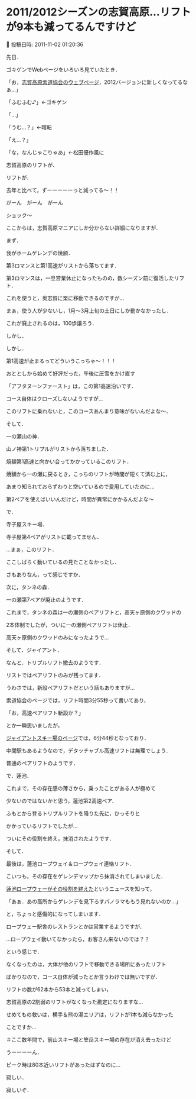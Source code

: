 # 2011/2012シーズンの志賀高原…リフトが9本も減ってるんですけど

📅 投稿日時: 2011-11-02 01:20:36

先日．


ゴキゲンでWebページをいろいろ見ていたとき．





「お，[志賀高原索道協会のウェブページ](http://www.shigakogen-ski.com/index.php)，2012バージョンに新しくなってるなぁ…」





「ふむふむ♪」←ゴキゲン





「…」





「うむ…？」←暗転





「え…？」


「な，なんじゃこりゃあ」←松田優作風に





志賀高原のリフトが．


リフトが．


去年と比べて，ずーーーーーっと減ってる～！！


がーん　がーん　がーん


ショック～





ここからは，志賀高原マニアにしか分からない詳細になりますが．





まず．


我がホームゲレンデの焼額．


第3ロマンスと第1高速がリストから落ちてます．


第3ロマンスは，一旦営業休止になったものの，数シーズン前に復活したリフト．


これを使うと，奥志賀に楽に移動できるのですが…


まぁ，使う人が少ないし，1月～3月上旬の土日にしか動かなかったし．


これが廃止されるのは，100歩譲ろう．


しかし．


しかし．


第1高速が止まるってどういうこっちゃ～！！！


おととしから始めて好評だった，午後に圧雪をかけ直す


「アフタヌーンファースト」は，この第1高速沿いです．


コース自体はクローズしないようですが…


このリフトに乗れないと，このコースあんまり意味がないんだよな～．





そして．


一の瀬山の神．


山ノ神第1トリプルがリストから落ちました．


焼額第1高速と向かい合ってかかっているこのリフト．


焼額から一の瀬に戻るとき，こっちのリフトが時間が短くて済む上に，


あまり知られておらずわりと空いているので愛用していたのに…


第2ペアを使えばいいんだけど，時間が異常にかかるんだよな～





で．


寺子屋スキー場．


寺子屋第4ペアがリストに載ってません．


…まぁ，このリフト．


ここしばらく動いているの見たことなかったし．


さもありなん，って感じですか．





次に，タンネの森．


一の瀬第7ペアが廃止のようです．


これまで，タンネの森は一の瀬側のペアリフトと，高天ヶ原側のクワッドの


2本体制でしたが，ついに一の瀬側ペアリフトは休止．


高天ヶ原側のクワッドのみになったようで…





そして．ジャイアント．


なんと．トリプルリフト撤去のようです．


リストではペアリフトのみが残ってます．


うわさでは，新設ペアリフトだという話もありますが…


索道協会のページでは，リフト時間3分55秒って書いてあり，


「お，高速ペアリフト新設か？」


とか一瞬思いましたが，


[ジャイアントスキー場のページ](http://www.shigakogen.co.jp/winter/category/nishidate-giant/giant)では，6分44秒となっており．


中間駅もあるようなので，デタッチャブル高速リフトは無理でしょう．


普通のペアリフトのようです．





で．蓮池．


これまで，その存在感の薄さから，乗ったことがある人が極めて


少ないのではないかと思う，蓮池第2高速ペア．


ふもとから登るトリプルリフトを降りた先に，ひっそりと


かかっているリフトでしたが…


ついにその役割を終え，抹消されたようです．





そして．


最後は，蓮池ロープウェイ＆ロープウェイ連絡リフト．


こいつも，その存在をゲレンデマップから抹消されてしまいました．


[蓮池ロープウェーがその役割を終えた](http://www.47news.jp/localnews/nagano/2011/06/post_20110622101906.html)というニュースを知って，


「あぁ．あの高所からゲレンデを見下ろすパノラマももう見れないのか…」


と，ちょっと感傷的になってしまいます．


ロープウェー駅舎のレストランとかは営業するようですが．


…ロープウェイ動いてなかったら，お客さん来ないのでは？？





という感じで．


なくなったのは，大体が他のリフトで移動できる場所にあったリフト


ばかりなので，コース自体が減ったとか言うわけでは無いですが．


リフトの数が62本から53本と減ってしまい，


志賀高原の2割弱のリフトがなくなった勘定になりますな…





せめてもの救いは，横手＆熊の湯エリアは，リフトが1本も減らなかった


ことですか…


＃ここ数年間で，前山スキー場と笠岳スキー場の存在が消え去ったけど





うーーーーん．


ピーク時は80本近いリフトがあったはずなのに…


寂しい．


寂しいぞ．
